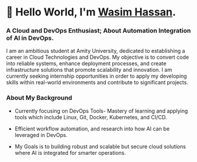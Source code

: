 # 👋 Hello World, I'm [Wasim Hassan](https://www.linkedin.com/in/wasim-hassan-devops-cloud-engineer/).

### A Cloud and DevOps Enthusiast; About Automation  Integration of AI in DevOps.

I am an ambitious student at Amity University, dedicated to establishing a career in Cloud Technologies and DevOps. My objective is to convert code into reliable systems, enhance deployment processes, and create infrastructure solutions that promote scalability and innovation. I am currently seeking internship opportunities in order to apply my developing skills within real-world environments and contribute to significant projects.

### About My Background
* Currently focusing on DevOps Tools- Mastery of learning and applying tools which include Linux, Git, Docker, Kubernetes, and CI/CD.

* Efficient workflow automation, and research into how AI can be leveraged in DevOps.
* My Goals is to building robust and scalable but secure cloud solutions where AI is integrated for smarter operations.
